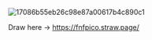 ![17086b55eb26c98e87a00617b4c890c1](https://github.com/user-attachments/assets/639d5904-5aeb-41c8-8e20-04474a62416b)

Draw here -> https://fnfpico.straw.page/
